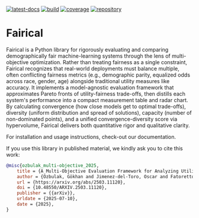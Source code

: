 <!--
SPDX-FileCopyrightText: Copyright © 2025 Idiap Research Institute <contact@idiap.ch>
SPDX-License-Identifier: GPL-3.0-or-later
-->

[![latest-docs](https://img.shields.io/badge/docs-v1.0.0-orange.svg)](https://fairical.readthedocs.io/en/v1.0.0/)
[![build](https://gitlab.idiap.ch/medai/software/fairical/badges/v1.0.0/pipeline.svg)](https://gitlab.idiap.ch/medai/software/fairical/commits/v1.0.0)
[![coverage](https://gitlab.idiap.ch/medai/software/fairical/badges/v1.0.0/coverage.svg)](https://www.idiap.ch/software/medai/docs/medai/software/fairical/v1.0.0/coverage/index.html)
[![repository](https://img.shields.io/badge/gitlab-project-0000c0.svg)](https://gitlab.idiap.ch/medai/software/fairical)

# Fairical

Fairical is a Python library for rigorously evaluating and comparing demographically
fair machine-learning systems through the lens of multi-objective optimization. Rather
than treating fairness as a single constraint, Fairical recognizes that real-world
deployments must balance multiple, often conflicting fairness metrics (e.g., demographic
parity, equalized odds across race, gender, age) alongside traditional utility measures
like accuracy. It implements a model-agnostic evaluation framework that approximates
Pareto fronts of utility-fairness trade-offs, then distills each system's performance
into a compact measurement table and radar chart. By calculating convergence (how close
models get to optimal trade-offs), diversity (uniform distribution and spread of
solutions), capacity (number of non-dominated points), and a unified
convergence-diversity score via hypervolume, Fairical delivers both quantitative rigor
and qualitative clarity.

For installation and usage instructions, check-out our documentation.

If you use this library in published material, we kindly ask you to cite this work:

```bibtex
@misc{ozbulak_multi-objective_2025,
    title = {A Multi-Objective Evaluation Framework for Analyzing Utility-Fairness Trade-Offs in Machine Learning Systems},
    author = {Özbulak, Gökhan and Jimenez-del-Toro, Oscar and Fatoretto, Maíra and Berton, Lilian and Anjos, André},
    url = {https://arxiv.org/abs/2503.11120},
    doi = {10.48550/ARXIV.2503.11120},
    publisher = {{arXiv}},
    urldate = {2025-07-10},
    date = {2025},
}
```
